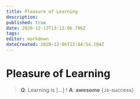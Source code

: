 ```yaml
---
title: Pleasure of Learning
description: 
published: true
date: 2020-12-13T13:13:06.796Z
tags: 
editor: markdown
dateCreated: 2020-12-06T12:44:54.104Z
---
```


# Pleasure of Learning

> **Q**: Learning is <span class="sm-cloze">[...]</span> !
> **A**: **awesome**
{.is-success}
